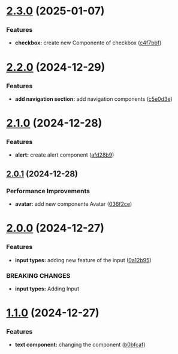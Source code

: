 # [2.3.0](https://github.com/Andresfrla/UIForge-design/compare/v2.2.0...v2.3.0) (2025-01-07)


### Features

* **checkbox:** create new Componente of checkbox ([c4f7bbf](https://github.com/Andresfrla/UIForge-design/commit/c4f7bbf12a5118edda201b0c0e80ff623fac1fa4))

# [2.2.0](https://github.com/Andresfrla/UIForge-design/compare/v2.1.0...v2.2.0) (2024-12-29)


### Features

* **add navigation section:** add navigation components ([c5e0d3e](https://github.com/Andresfrla/UIForge-design/commit/c5e0d3e3cb8af5780b575bb024fad4ea2de9ab1f))

# [2.1.0](https://github.com/Andresfrla/UIForge-design/compare/v2.0.1...v2.1.0) (2024-12-28)


### Features

* **alert:** create alert component ([afd28b9](https://github.com/Andresfrla/UIForge-design/commit/afd28b98ca3a901f293c67a8376e7319af59fb0a))

## [2.0.1](https://github.com/Andresfrla/UIForge-design/compare/v2.0.0...v2.0.1) (2024-12-28)


### Performance Improvements

* **avatar:** add new componente Avatar ([036f2ce](https://github.com/Andresfrla/UIForge-design/commit/036f2ce987fcb1f3d82460a92ada93627bbd2dd2))

# [2.0.0](https://github.com/Andresfrla/UIForge-design/compare/v1.1.0...v2.0.0) (2024-12-27)


### Features

* **input types:** adding new feature of the input ([0a12b95](https://github.com/Andresfrla/UIForge-design/commit/0a12b95b0caf4cf00e5c290087d1e45f3852d51d))


### BREAKING CHANGES

* **input types:** Adding Input

# [1.1.0](https://github.com/Andresfrla/UIForge-design/compare/v1.0.1...v1.1.0) (2024-12-27)


### Features

* **text component:** changing the component ([b0bfcaf](https://github.com/Andresfrla/UIForge-design/commit/b0bfcafb169107c5b81178e1eab6e8fd1379c3db))
